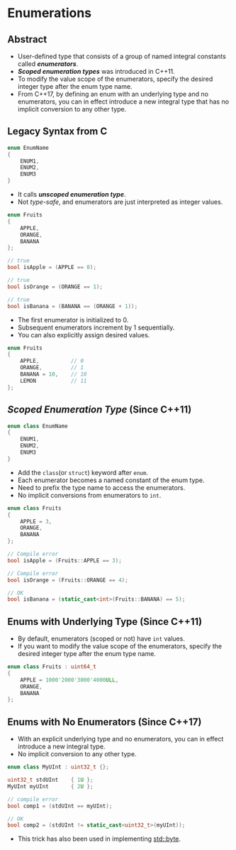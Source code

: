 # Enumerations

## Abstract

- User-defined type that consists of a group of named integral constants called ***enumerators***.
- ***Scoped enumeration types*** was introduced in C++11.
- To modify the value scope of the enumerators, specify the desired integer type after the enum type name.
- From C++17, by defining an enum with an underlying type and no enumerators, you can in effect introduce a new integral type that has no implicit conversion to any other type.

## Legacy Syntax from C

```cpp
enum EnumName
{
    ENUM1,
    ENUM2,
    ENUM3
}
```

- It calls ***unscoped enumeration type***.
- Not *type-safe*, and enumerators are just interpreted as integer values.

```cpp
enum Fruits
{
    APPLE,
    ORANGE,
    BANANA
};

// true
bool isApple = (APPLE == 0);

// true
bool isOrange = (ORANGE == 1);

// true
bool isBanana = (BANANA == (ORANGE + 1));
```

- The first enumerator is initialized to 0.
- Subsequent enumerators increment by 1 sequentially.
- You can also explicitly assign desired values.

```cpp
enum Fruits
{
    APPLE,          // 0
    ORANGE,         // 1
    BANANA = 10,    // 10
    LEMON           // 11
};
```

## *Scoped Enumeration Type* (Since C++11)

```cpp
enum class EnumName
{
    ENUM1,
    ENUM2,
    ENUM3
}
```

- Add the `class`(or `struct`) keyword after `enum`.
- Each enumerator becomes a named constant of the enum type.
- Need to prefix the type name to access the enumerators.
- No implicit conversions from enumerators to `int`.

```cpp
enum class Fruits
{
    APPLE = 3,
    ORANGE,
    BANANA
};

// Compile error
bool isApple = (Fruits::APPLE == 3);

// Compile error
bool isOrange = (Fruits::ORANGE == 4);

// OK
bool isBanana = (static_cast<int>(Fruits::BANANA) == 5);
```

## Enums with Underlying Type (Since C++11)

- By default, enumerators (scoped or not) have `int` values.
- If you want to modify the value scope of the enumerators, specify the desired integer type after the enum type name.

```cpp
enum class Fruits : uint64_t
{
    APPLE = 1000'2000'3000'4000ULL,
    ORANGE,
    BANANA
};
```

## Enums with No Enumerators (Since C++17)

- With an explicit underlying type and no enumerators, you can in effect introduce a new integral type.
- No implicit conversion to any other type.

```cpp
enum class MyUInt : uint32_t {};

uint32_t stdUInt    { 1U };
MyUInt myUInt       { 2U };

// compile error
bool comp1 = (stdUInt == myUInt);

// OK
bool comp2 = (stdUInt != static_cast<uint32_t>(myUInt));
```

- This trick has also been used in implementing [std::byte](https://en.cppreference.com/w/cpp/types/byte).